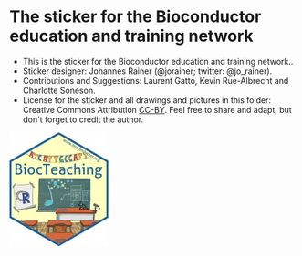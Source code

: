 # The sticker for the Bioconductor education and training network

* This is the sticker for the Bioconductor education and training network..
* Sticker designer: Johannes Rainer (@jorainer; twitter: @jo_rainer).
* Contributions and Suggestions: Laurent Gatto, Kevin Rue-Albrecht and Charlotte
  Soneson.
* License for the sticker and all drawings and pictures in this folder: Creative
  Commons Attribution
  [CC-BY](https://creativecommons.org/licenses/by/2.0/). Feel free to share and
  adapt, but don't forget to credit the author.

<img src="./BiocTeaching.png" height="200">



